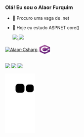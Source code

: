 ### Olá! Eu sou o Alaor Furquim

- 🔭 Procuro uma vaga de .net
- 🌱 Hoje eu estudo ASPNET core()


  <a href="https://github.com/AlaorFurquim">
  <img height="180em" src="https://github-readme-stats.vercel.app/api?username=AlaorFurquim&show_icons=true&theme=dark&include_all_commits=true&count_private=true"/>
    <img height="180em" src="https://github-readme-stats.vercel.app/api/top-langs/?username=AlaorFurquim&layout=compact&langs_count=7&theme=dark"/>
  
<img align="center" alt="Alaor-Csharp" height="30" width="40"  src="https://cdn-icons.flaticon.com/png/512/5105/premium/5105127.png?token=exp=1636677325~hmac=b33d0b6456f4dde724221b11c30239a8">   
  
<img align="center" alt="Alaor-Csharp" height="30" width="40" src="https://raw.githubusercontent.com/devicons/devicon/master/icons/csharp/csharp-original.svg">  
  
  ##
  
  <div> 
  <a href="https://www.instagram.com/alaor_furquim/" target="_blank"><img src="https://img.shields.io/badge/-Instagram-%23E4405F?style=for-the-badge&logo=instagram&logoColor=white" target="_blank"></a>
  <a href = "mailto:alaorfurquim34@gmail.com"><img src="https://img.shields.io/badge/-Gmail-%23333?style=for-the-badge&logo=gmail&logoColor=white" target="_blank"></a>
  <a href="https://www.linkedin.com/in/alaor-furquim-9a4a35102/" target="_blank"><img src="https://img.shields.io/badge/-LinkedIn-%230077B5?style=for-the-badge&logo=linkedin&logoColor=white" target="_blank"></a> 
    
    
   ![Snake animation](https://github.com/AlaorFurquim/AlaorFurquim/blob/output/github-contribution-grid-snake.svg)
 
</div>

